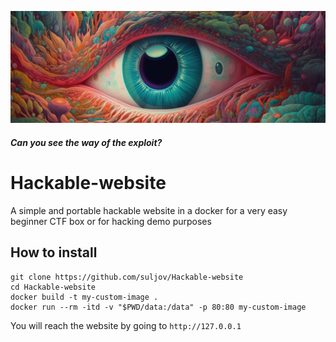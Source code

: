 
![](https://github.com/suljov/Hackable-website/blob/main/eye.jpg)

##### Can you see the way of the exploit?

# Hackable-website


A simple and portable hackable website in a docker for a very easy beginner CTF box or for hacking demo purposes


## How to install

```
git clone https://github.com/suljov/Hackable-website
cd Hackable-website
docker build -t my-custom-image .
docker run --rm -itd -v "$PWD/data:/data" -p 80:80 my-custom-image
```

You will reach the website by going to `http://127.0.0.1`
